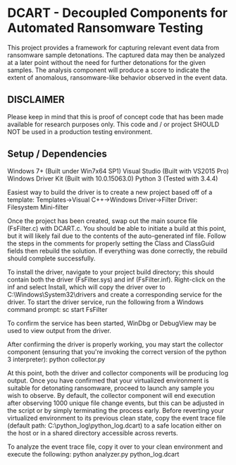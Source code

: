 # DCART - Decoupled Components for Automated Ransomware Testing
This project provides a framework for capturing relevant event data from ransomware sample detonations. The captured data may then be analyzed at a later point without the need for further detonations for the given samples. The analysis component will produce a score to indicate the extent of anomalous, ransomware-like behavior observed in the event data.

## DISCLAIMER
Please keep in mind that this is proof of concept code that has been made available for research purposes only. This code and / or project SHOULD NOT be used in a production testing environment.

## Setup / Dependencies
Windows 7+ (Built under Win7x64 SP1)
Visual Studio (Built with VS2015 Pro)
Windows Driver Kit (Built with 10.0.15063.0)
Python 3 (Tested with 3.4.4)

Easiest way to build the driver is to create a new project based off of a template: Templates->Visual C++->Windows Driver->Filter Driver: Filesystem Mini-filter

Once the project has been created, swap out the main source file (FsFilter.c) with DCART.c. You should be able to initiate a build at this point, but it will likely fail due to the contents of the auto-generated inf file. Follow the steps in the comments for properly setting the Class and ClassGuid fields then rebuild the solution. If everything was done correctly, the rebuild should complete successfully.

To install the driver, navigate to your project build directory; this should contain both the driver (FsFilter.sys) and inf (FsFilter.inf). Right-click on the inf and select Install, which will copy the driver over to C:\Windows\System32\drivers and create a corresponding service for the driver. To start the driver service, run the following from a Windows command prompt: sc start FsFilter

To confirm the service has been started, WinDbg or DebugView may be used to view output from the driver.

After confirming the driver is properly working, you may start the collector component (ensuring that you're invoking the correct version of the python 3 interpreter): python collector.py

At this point, both the driver and collector components will be producing log output. Once you have confirmed that your virtualized environment is suitable for detonating ransomware, proceed to launch any sample you wish to observe. By default, the collector component will end execution after observing 1000 unique file change events, but this can be adjusted in the script or by simply terminating the process early. Before reverting your virtualized environment to its previous clean state, copy the event trace file (default path: C:\python_log\python_log.dcart) to a safe location either on the host or in a shared directory accessible across reverts.

To analyze the event trace file, copy it over to your clean environment and execute the following: python analyzer.py python_log.dcart
